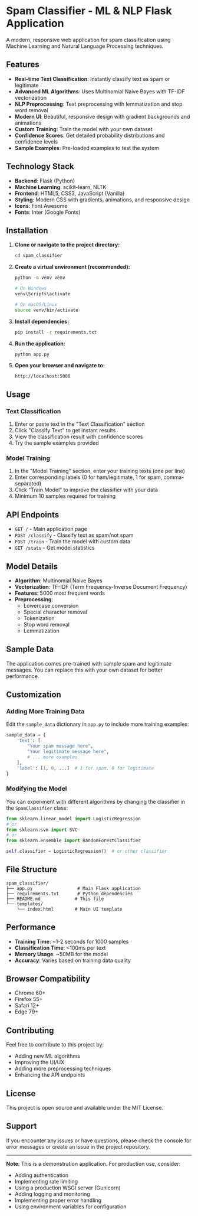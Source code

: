 # Spam Classifier - ML & NLP Flask Application

A modern, responsive web application for spam classification using Machine Learning and Natural Language Processing techniques.

## Features

- **Real-time Text Classification**: Instantly classify text as spam or legitimate
- **Advanced ML Algorithms**: Uses Multinomial Naive Bayes with TF-IDF vectorization
- **NLP Preprocessing**: Text preprocessing with lemmatization and stop word removal
- **Modern UI**: Beautiful, responsive design with gradient backgrounds and animations
- **Custom Training**: Train the model with your own dataset
- **Confidence Scores**: Get detailed probability distributions and confidence levels
- **Sample Examples**: Pre-loaded examples to test the system

## Technology Stack

- **Backend**: Flask (Python)
- **Machine Learning**: scikit-learn, NLTK
- **Frontend**: HTML5, CSS3, JavaScript (Vanilla)
- **Styling**: Modern CSS with gradients, animations, and responsive design
- **Icons**: Font Awesome
- **Fonts**: Inter (Google Fonts)

## Installation

1. **Clone or navigate to the project directory:**
   ```bash
   cd spam_classifier
   ```

2. **Create a virtual environment (recommended):**
   ```bash
   python -m venv venv
   
   # On Windows
   venv\Scripts\activate
   
   # On macOS/Linux
   source venv/bin/activate
   ```

3. **Install dependencies:**
   ```bash
   pip install -r requirements.txt
   ```

4. **Run the application:**
   ```bash
   python app.py
   ```

5. **Open your browser and navigate to:**
   ```
   http://localhost:5000
   ```

## Usage

### Text Classification
1. Enter or paste text in the "Text Classification" section
2. Click "Classify Text" to get instant results
3. View the classification result with confidence scores
4. Try the sample examples provided

### Model Training
1. In the "Model Training" section, enter your training texts (one per line)
2. Enter corresponding labels (0 for ham/legitimate, 1 for spam, comma-separated)
3. Click "Train Model" to improve the classifier with your data
4. Minimum 10 samples required for training

## API Endpoints

- `GET /` - Main application page
- `POST /classify` - Classify text as spam/not spam
- `POST /train` - Train the model with custom data
- `GET /stats` - Get model statistics

## Model Details

- **Algorithm**: Multinomial Naive Bayes
- **Vectorization**: TF-IDF (Term Frequency-Inverse Document Frequency)
- **Features**: 5000 most frequent words
- **Preprocessing**: 
  - Lowercase conversion
  - Special character removal
  - Tokenization
  - Stop word removal
  - Lemmatization

## Sample Data

The application comes pre-trained with sample spam and legitimate messages. You can replace this with your own dataset for better performance.

## Customization

### Adding More Training Data
Edit the `sample_data` dictionary in `app.py` to include more training examples:

```python
sample_data = {
    'text': [
        "Your spam message here",
        "Your legitimate message here",
        # ... more examples
    ],
    'label': [1, 0, ...]  # 1 for spam, 0 for legitimate
}
```

### Modifying the Model
You can experiment with different algorithms by changing the classifier in the `SpamClassifier` class:

```python
from sklearn.linear_model import LogisticRegression
# or
from sklearn.svm import SVC
# or
from sklearn.ensemble import RandomForestClassifier

self.classifier = LogisticRegression()  # or other classifier
```

## File Structure

```
spam_classifier/
├── app.py                 # Main Flask application
├── requirements.txt       # Python dependencies
├── README.md             # This file
└── templates/
    └── index.html        # Main UI template
```

## Performance

- **Training Time**: ~1-2 seconds for 1000 samples
- **Classification Time**: <100ms per text
- **Memory Usage**: ~50MB for the model
- **Accuracy**: Varies based on training data quality

## Browser Compatibility

- Chrome 60+
- Firefox 55+
- Safari 12+
- Edge 79+

## Contributing

Feel free to contribute to this project by:
- Adding new ML algorithms
- Improving the UI/UX
- Adding more preprocessing techniques
- Enhancing the API endpoints

## License

This project is open source and available under the MIT License.

## Support

If you encounter any issues or have questions, please check the console for error messages or create an issue in the project repository.

---

**Note**: This is a demonstration application. For production use, consider:
- Adding authentication
- Implementing rate limiting
- Using a production WSGI server (Gunicorn)
- Adding logging and monitoring
- Implementing proper error handling
- Using environment variables for configuration 